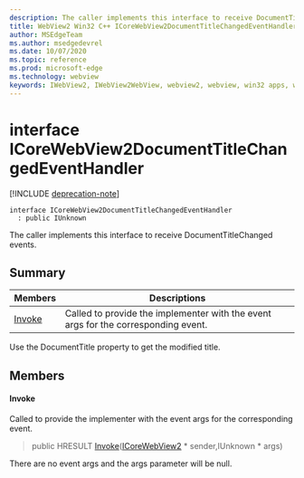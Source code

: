 ```yaml
---
description: The caller implements this interface to receive DocumentTitleChanged events.
title: WebView2 Win32 C++ ICoreWebView2DocumentTitleChangedEventHandler
author: MSEdgeTeam
ms.author: msedgedevrel
ms.date: 10/07/2020
ms.topic: reference
ms.prod: microsoft-edge
ms.technology: webview
keywords: IWebView2, IWebView2WebView, webview2, webview, win32 apps, win32, edge, ICoreWebView2, ICoreWebView2Host, browser control, edge html
---
```


# interface ICoreWebView2DocumentTitleChangedEventHandler 

[!INCLUDE [deprecation-note](../includes/deprecation-note.md)]

```
interface ICoreWebView2DocumentTitleChangedEventHandler
  : public IUnknown
```

The caller implements this interface to receive DocumentTitleChanged events.

## Summary

 Members                        | Descriptions
--------------------------------|---------------------------------------------
[Invoke](#invoke) | Called to provide the implementer with the event args for the corresponding event.

Use the DocumentTitle property to get the modified title.

## Members

#### Invoke 

Called to provide the implementer with the event args for the corresponding event.

> public HRESULT [Invoke](#invoke)([ICoreWebView2](ICoreWebView2.md) * sender,IUnknown * args)

There are no event args and the args parameter will be null.

